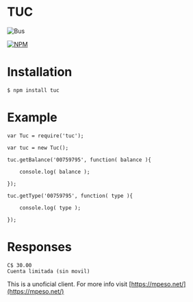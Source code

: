 # TUC

![Bus](http://i.imgur.com/r5xuL7x.png)

[![NPM](https://nodei.co/npm/tuc.png)](https://nodei.co/npm/tuc/)

# Installation

    $ npm install tuc
    
# Example

    var Tuc = require('tuc');
    
    var tuc = new Tuc();
    
    tuc.getBalance('00759795', function( balance ){
    
        console.log( balance );
    
    });
    
    tuc.getType('00759795', function( type ){
    
        console.log( type );
    
    });
    
# Responses

    C$ 30.00
    Cuenta limitada (sin movil)
    
This is a unoficial client. For more info visit [https://mpeso.net/](https://mpeso.net/)